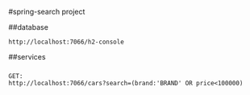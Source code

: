 #spring-search project

##database
````
http://localhost:7066/h2-console
````

##services
###
````
GET:
http://localhost:7066/cars?search=(brand:'BRAND' OR price<100000)
````
